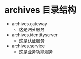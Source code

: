 # archives 目录结构<br>
  * archives.gateway<br>
    * 这是网关服务<br>
  * archives.identityserver<br>
    * 这是认证服务<br>
  * archives.service<br>
    * 这是业务功能服务<br>
